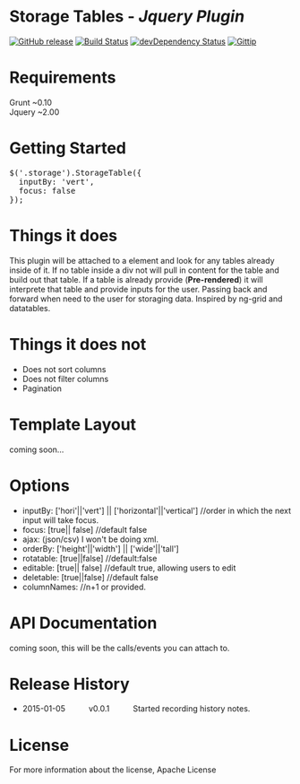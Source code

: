 Storage Tables - <i>Jquery Plugin</i>
=============
[![GitHub release](https://img.shields.io/badge/Alpha-0.0.2-red.svg)]()
[![Build Status](https://travis-ci.org/fassetar/StorageTables.svg?branch=master)](https://travis-ci.org/fassetar/StorageTables)
[![devDependency Status](https://david-dm.org/fassetar/storagetables/dev-status.svg)](https://david-dm.org/fassetar/storagetables#info=devDependencies)
<a href="https://www.gittip.com/fassetar/"><img src="http://img.shields.io/gittip/fassetar.svg" alt="Gittip"></a><br/>

Requirements
=============
Grunt ~0.10<br/>
Jquery ~2.00

Getting Started
=============
<pre>
$('.storage').StorageTable({
  inputBy: 'vert',
  focus: false
});
</pre>

Things it does
=============
  This plugin will be attached to a element and look for any tables already inside of it. If no table inside a div not will pull in content 
for the table and build out that table. If a table is already provide (<b>Pre-rendered</b>) it will interprete that table and provide inputs for the user. Passing back and forward when need to the user for storaging data. Inspired by ng-grid and datatables.

Things it does not
===== 
 - Does not sort columns
 - Does not filter columns
 - Pagination

Template Layout
====
coming soon...

Options
====
 - inputBy: ['hori'||'vert'] || ['horizontal'||'vertical'] //order in which the next input will take focus.
 - focus: [true|| false] //default false
 - ajax: (json/csv) I won't be doing xml.
 - orderBy: ['height'||'width'] || ['wide'||'tall']
 - rotatable: [true||false] //default:false
 - editable: [true|| false] //default true, allowing users to edit
 - deletable: [true||false] //default false
 - columnNames: //n+1 or provided.
 
API Documentation 
=====
coming soon, this will be the calls/events you can attach to.

Release History
=============

 * 2015-01-05   v0.0.1   Started recording history notes.

License
=============
For more information about the license, Apache License
